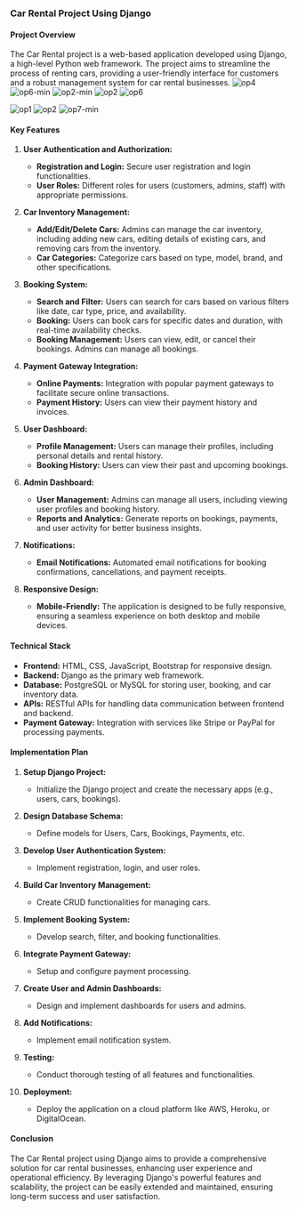 ### Car Rental Project Using Django

#### Project Overview
The Car Rental project is a web-based application developed using Django, a high-level Python web framework. The project aims to streamline the process of renting cars, providing a user-friendly interface for customers and a robust management system for car rental businesses. 
![op4](https://github.com/user-attachments/assets/54e45c8f-8d95-4ea9-839a-0a6cb9c2fa77)![op6-min](https://github.com/user-attachments/assets/e34b1013-c29f-4542-8d46-63950b6f6bca)
![op2-min](https://github.com/user-attachments/assets/44c6b5ee-add9-4e1d-9099-e3cae5c43921)
![op2](https://github.com/user-attachments/assets/b47e3999-a1d4-4241-94a1-0f89780fe57)
![op6](https://github.com/user-attachments/assets/8ed94c62-c9ec-46cc-9dc7-821bc177d748)

![op1](https://github.com/user-attachments/assets/8456c8be-24f2-4b42-b170-ea00228ae929)
![op2](https://github.com/user-attachments/assets/3d629479-5c10-4f30-aea5-cdf86168c5e1)
![op7-min](https://github.com/user-attachments/assets/e5e4838d-5c57-4a89-9b0a-83d2685fe725)



#### Key Features

1. **User Authentication and Authorization:**
   - **Registration and Login:** Secure user registration and login functionalities.
   - **User Roles:** Different roles for users (customers, admins, staff) with appropriate permissions.

2. **Car Inventory Management:**
   - **Add/Edit/Delete Cars:** Admins can manage the car inventory, including adding new cars, editing details of existing cars, and removing cars from the inventory.
   - **Car Categories:** Categorize cars based on type, model, brand, and other specifications.

3. **Booking System:**
   - **Search and Filter:** Users can search for cars based on various filters like date, car type, price, and availability.
   - **Booking:** Users can book cars for specific dates and duration, with real-time availability checks.
   - **Booking Management:** Users can view, edit, or cancel their bookings. Admins can manage all bookings.

4. **Payment Gateway Integration:**
   - **Online Payments:** Integration with popular payment gateways to facilitate secure online transactions.
   - **Payment History:** Users can view their payment history and invoices.

5. **User Dashboard:**
   - **Profile Management:** Users can manage their profiles, including personal details and rental history.
   - **Booking History:** Users can view their past and upcoming bookings.

6. **Admin Dashboard:**
   - **User Management:** Admins can manage all users, including viewing user profiles and booking history.
   - **Reports and Analytics:** Generate reports on bookings, payments, and user activity for better business insights.

7. **Notifications:**
   - **Email Notifications:** Automated email notifications for booking confirmations, cancellations, and payment receipts.

8. **Responsive Design:**
   - **Mobile-Friendly:** The application is designed to be fully responsive, ensuring a seamless experience on both desktop and mobile devices.
   

#### Technical Stack

- **Frontend:** HTML, CSS, JavaScript, Bootstrap for responsive design.
- **Backend:** Django as the primary web framework.
- **Database:** PostgreSQL or MySQL for storing user, booking, and car inventory data.
- **APIs:** RESTful APIs for handling data communication between frontend and backend.
- **Payment Gateway:** Integration with services like Stripe or PayPal for processing payments.

#### Implementation Plan

1. **Setup Django Project:**
   - Initialize the Django project and create the necessary apps (e.g., users, cars, bookings).

2. **Design Database Schema:**
   - Define models for Users, Cars, Bookings, Payments, etc.

3. **Develop User Authentication System:**
   - Implement registration, login, and user roles.

4. **Build Car Inventory Management:**
   - Create CRUD functionalities for managing cars.

5. **Implement Booking System:**
   - Develop search, filter, and booking functionalities.

6. **Integrate Payment Gateway:**
   - Setup and configure payment processing.

7. **Create User and Admin Dashboards:**
   - Design and implement dashboards for users and admins.

8. **Add Notifications:**
   - Implement email notification system.

9. **Testing:**
   - Conduct thorough testing of all features and functionalities.

10. **Deployment:**
    - Deploy the application on a cloud platform like AWS, Heroku, or DigitalOcean.

#### Conclusion
The Car Rental project using Django aims to provide a comprehensive solution for car rental businesses, enhancing user experience and operational efficiency. By leveraging Django's powerful features and scalability, the project can be easily extended and maintained, ensuring long-term success and user satisfaction.
